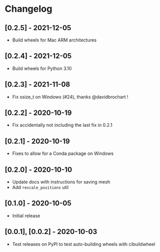 # Changelog

## [0.2.5] - 2021-12-05

- Build wheels for Mac ARM architectures

## [0.2.4] - 2021-12-05

- Build wheels for Python 3.10

## [0.2.3] - 2021-11-08

- Fix ssize_t on Windows (#24), thanks @davidbrochart !

## [0.2.2] - 2020-10-19

- Fix accidentally not including the last fix in 0.2.1

## [0.2.1] - 2020-10-19

- Fixes to allow for a Conda package on Windows

## [0.2.0] - 2020-10-10

- Update docs with instructions for saving mesh
- Add `rescale_positions` util

## [0.1.0] - 2020-10-05

- Initial release

## [0.0.1], [0.0.2] - 2020-10-03

- Test releases on PyPI to test auto-building wheels with cibuildwheel
